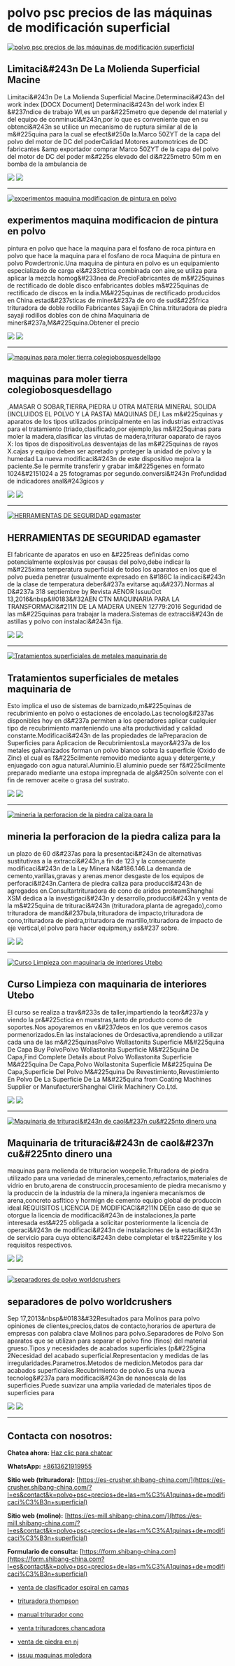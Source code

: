 # polvo psc precios de las máquinas de modificación superficial

<a href="https://swt.shibang-china.com/?l=es&img&k=polvo+psc+precios+de+las+m%C3%A1quinas+de+modificaci%C3%B3n+superficial" target="_blank">![polvo psc precios de las máquinas de modificación superficial](http://static.shibang-china.com/all-800x300/169.jpg)</a>

## Limitaci&#243n De La Molienda Superficial Macine
Limitaci&#243n De La Molienda Superficial Macine.Determinaci&#243n del work index [DOCX Document] Determinaci&#243n del work index El &#237ndice de trabajo WI,es un par&#225metro que depende del material y del equipo de conminuci&#243n,por lo que es conveniente que en su obtenci&#243n se utilice un mecanismo de ruptura similar al de la m&#225quina para la cual se efect&#250a la.Marco 50ZYT de la capa del polvo del motor de DC del poderCalidad Motores automotrices de DC fabricantes &amp exportador comprar Marco 50ZYT de la capa del polvo del motor de DC del poder m&#225s elevado del di&#225metro 50m m en bomba de la ambulancia de


<a href="https://whatsapp.shibangsoft.com/WhatsApp.php" target="_blank" title="WhatsApp">![](http://static.shibang-china.com/icon/whatsapp.png)</a> <a href="https://swt.shibang-china.com/?l=es&icon&k=polvo+psc+precios+de+las+m%C3%A1quinas+de+modificaci%C3%B3n+superficial" target="_blank">![](http://static.shibang-china.com/icon/chat-es.png)</a>

---

<a href="https://swt.shibang-china.com/?l=es&img&k=polvo+psc+precios+de+las+m%C3%A1quinas+de+modificaci%C3%B3n+superficial" target="_blank">![experimentos maquina modificacion de pintura en polvo](http://static.shibang-china.com/all-800x300/1510.jpg)</a>

## experimentos maquina modificacion de pintura en polvo
pintura en polvo que hace la maquina para el fosfano de roca.pintura en polvo que hace la maquina para el fosfano de roca Maquina de pintura en polvo Powdertronic.Una maquina de pintura en polvo es un equipamiento especializado de carga el&#233ctrica combinada con aire,se utiliza para aplicar la mezcla homog&#233nea de.PrecioFabricantes de m&#225quinas de rectificado de doble disco enfabricantes dobles m&#225quinas de rectificado de discos en la india.M&#225quinas de rectificado producidos en China.estad&#237sticas de miner&#237a de oro de sud&#225frica trituradora de doble rodillo Fabricantes Sayaji En China.trituradora de piedra sayaji rodillos dobles con de china Maquinaria de miner&#237a,M&#225quina.Obtener el precio


<a href="https://whatsapp.shibangsoft.com/WhatsApp.php" target="_blank" title="WhatsApp">![](http://static.shibang-china.com/icon/whatsapp.png)</a> <a href="https://swt.shibang-china.com/?l=es&icon&k=polvo+psc+precios+de+las+m%C3%A1quinas+de+modificaci%C3%B3n+superficial" target="_blank">![](http://static.shibang-china.com/icon/chat-es.png)</a>

---

<a href="https://swt.shibang-china.com/?l=es&img&k=polvo+psc+precios+de+las+m%C3%A1quinas+de+modificaci%C3%B3n+superficial" target="_blank">![maquinas para moler tierra colegiobosquesdellago](http://static.shibang-china.com/all-800x300/1470.jpg)</a>

## maquinas para moler tierra colegiobosquesdellago
,AMASAR O SOBAR,TIERRA,PIEDRA U OTRA MATERIA MINERAL SOLIDA (INCLUIDOS EL POLVO Y LA PASTA) MAQUINAS DE,I Las m&#225quinas y aparatos de los tipos utilizados principalmente en las industrias extractivas para el tratamiento (triado,clasificado,por ejemplo,las m&#225quinas para moler la madera,clasificar las virutas de madera,triturar oaparato de rayos X: los tipos de dispositivoLas desventajas de las m&#225quinas de rayos X.cajas y equipo deben ser apretado y proteger la unidad de polvo y la humedad La nueva modificaci&#243n de este dispositivo mejora la paciente.Se le permite transferir y grabar im&#225genes en formato 1024&#2151024 a 25 fotogramas por segundo.conversi&#243n Profundidad de indicadores anal&#243gicos y


<a href="https://whatsapp.shibangsoft.com/WhatsApp.php" target="_blank" title="WhatsApp">![](http://static.shibang-china.com/icon/whatsapp.png)</a> <a href="https://swt.shibang-china.com/?l=es&icon&k=polvo+psc+precios+de+las+m%C3%A1quinas+de+modificaci%C3%B3n+superficial" target="_blank">![](http://static.shibang-china.com/icon/chat-es.png)</a>

---

<a href="https://swt.shibang-china.com/?l=es&img&k=polvo+psc+precios+de+las+m%C3%A1quinas+de+modificaci%C3%B3n+superficial" target="_blank">![HERRAMIENTAS DE SEGURIDAD egamaster](http://static.shibang-china.com/all-800x300/1008.jpg)</a>

## HERRAMIENTAS DE SEGURIDAD egamaster
El fabricante de aparatos en uso en &#225reas definidas como potencialmente explosivas por causas del polvo,debe indicar la m&#225xima temperatura superficial de todos los aparatos en los que el polvo pueda penetrar (usualmente expresado en &#186C la indicaci&#243n de la clase de temperatura deber&#237a evitarse aqu&#237).Normas al D&#237a 318 septiembre by Revista AENOR IssuuOct 13,2016&nbsp&#0183&#32AEN CTN MAQUINARIA PARA LA TRANSFORMACI&#211N DE LA MADERA UNEEN 12779:2016 Seguridad de las m&#225quinas para trabajar la madera.Sistemas de extracci&#243n de astillas y polvo con instalaci&#243n fija.


<a href="https://whatsapp.shibangsoft.com/WhatsApp.php" target="_blank" title="WhatsApp">![](http://static.shibang-china.com/icon/whatsapp.png)</a> <a href="https://swt.shibang-china.com/?l=es&icon&k=polvo+psc+precios+de+las+m%C3%A1quinas+de+modificaci%C3%B3n+superficial" target="_blank">![](http://static.shibang-china.com/icon/chat-es.png)</a>

---

<a href="https://swt.shibang-china.com/?l=es&img&k=polvo+psc+precios+de+las+m%C3%A1quinas+de+modificaci%C3%B3n+superficial" target="_blank">![Tratamientos superficiales de metales maquinaria de](http://static.shibang-china.com/all-800x300/876.jpg)</a>

## Tratamientos superficiales de metales maquinaria de
Esto implica el uso de sistemas de barnizado,m&#225quinas de recubrimiento en polvo o estaciones de encolado.Las tecnolog&#237as disponibles hoy en d&#237a permiten a los operadores aplicar cualquier tipo de recubrimiento manteniendo una alta productividad y calidad constante.Modificaci&#243n de las propiedades de laPreparacion de Superficies para Aplicacion de RecubrimientosLa mayor&#237a de los metales galvanizados forman un polvo blanco sobra la superficie (Oxido de Zinc) el cual es f&#225cilmente removido mediante agua y detergente,y enjuagado con agua natural.Aluminio.El aluminio puede ser f&#225cilmente preparado mediante una estopa impregnada de alg&#250n solvente con el fin de remover aceite o grasa del sustrato.


<a href="https://whatsapp.shibangsoft.com/WhatsApp.php" target="_blank" title="WhatsApp">![](http://static.shibang-china.com/icon/whatsapp.png)</a> <a href="https://swt.shibang-china.com/?l=es&icon&k=polvo+psc+precios+de+las+m%C3%A1quinas+de+modificaci%C3%B3n+superficial" target="_blank">![](http://static.shibang-china.com/icon/chat-es.png)</a>

---

<a href="https://swt.shibang-china.com/?l=es&img&k=polvo+psc+precios+de+las+m%C3%A1quinas+de+modificaci%C3%B3n+superficial" target="_blank">![mineria la perforacion de la piedra caliza para la](http://static.shibang-china.com/all-800x300/517.jpg)</a>

## mineria la perforacion de la piedra caliza para la
un plazo de 60 d&#237as para la presentaci&#243n de alternativas sustitutivas a la extracci&#243n,a fin de 123 y la consecuente modificaci&#243n de la Ley Minera N&#186.146.La demanda de cemento,varillas,gravas y arenas.menor desgaste de los equipos de perforaci&#243n.Cantera de piedra caliza para producci&#243n de agregados en.Consultartrituradora de cono de aridos proteamShanghai XSM dedica a la investigaci&#243n y desarrollo,producci&#243n y venta de la m&#225quina de trituraci&#243n (trituradora,planta de agregado),como trituradora de mand&#237bula,trituradora de impacto,trituradora de cono,trituradora de piedra,trituradora de martillo,trituradora de impacto de eje vertical,el polvo para hacer equipmen,y as&#237 sobre.


<a href="https://whatsapp.shibangsoft.com/WhatsApp.php" target="_blank" title="WhatsApp">![](http://static.shibang-china.com/icon/whatsapp.png)</a> <a href="https://swt.shibang-china.com/?l=es&icon&k=polvo+psc+precios+de+las+m%C3%A1quinas+de+modificaci%C3%B3n+superficial" target="_blank">![](http://static.shibang-china.com/icon/chat-es.png)</a>

---

<a href="https://swt.shibang-china.com/?l=es&img&k=polvo+psc+precios+de+las+m%C3%A1quinas+de+modificaci%C3%B3n+superficial" target="_blank">![Curso Limpieza con maquinaria de interiores Utebo](http://static.shibang-china.com/all-800x300/770.jpg)</a>

## Curso Limpieza con maquinaria de interiores Utebo
El curso se realiza a trav&#233s de taller,impartiendo la teor&#237a y viendo la pr&#225ctica en muestras,tanto de producto como de soportes.Nos apoyaremos en v&#237deos en los que veremos casos pormenorizados.En las instalaciones de Ordesactiva,aprendiendo a utilizar cada una de las m&#225quinasPolvo Wollastonita Superficie M&#225quina De Capa Buy PolvoPolvo Wollastonita Superficie M&#225quina De Capa,Find Complete Details about Polvo Wollastonita Superficie M&#225quina De Capa,Polvo Wollastonita Superficie M&#225quina De Capa,Superficie Del Polvo M&#225quina De Revestimiento,Revestimiento En Polvo De La Superficie De La M&#225quina from Coating Machines Supplier or ManufacturerShanghai Clirik Machinery Co.Ltd.


<a href="https://whatsapp.shibangsoft.com/WhatsApp.php" target="_blank" title="WhatsApp">![](http://static.shibang-china.com/icon/whatsapp.png)</a> <a href="https://swt.shibang-china.com/?l=es&icon&k=polvo+psc+precios+de+las+m%C3%A1quinas+de+modificaci%C3%B3n+superficial" target="_blank">![](http://static.shibang-china.com/icon/chat-es.png)</a>

---

<a href="https://swt.shibang-china.com/?l=es&img&k=polvo+psc+precios+de+las+m%C3%A1quinas+de+modificaci%C3%B3n+superficial" target="_blank">![Maquinaria de trituraci&#243n de caol&#237n cu&#225nto dinero una](http://static.shibang-china.com/all-800x300/769.jpg)</a>

## Maquinaria de trituraci&#243n de caol&#237n cu&#225nto dinero una
maquinas para molienda de trituracion woepelie.Trituradora de piedra utilizado para una variedad de minerales,cemento,refractarios,materiales de vidrio en bruto,arena de construccin,procesamiento de piedra mecanismo y la produccin de la industria de la minera,la ingeniera mecanismos de arena,concreto asfltico y hormign de cemento equipo global de produccin ideal.REQUISITOS LICENCIA DE MODIFICACI&#211N DEEn caso de que se otorgue la licencia de modificaci&#243n de instalaciones,la parte interesada est&#225 obligada a solicitar posteriormente la licencia de operaci&#243n de modificaci&#243n de instalaciones de la estaci&#243n de servicio para cuya obtenci&#243n debe completar el tr&#225mite y los requisitos respectivos.


<a href="https://whatsapp.shibangsoft.com/WhatsApp.php" target="_blank" title="WhatsApp">![](http://static.shibang-china.com/icon/whatsapp.png)</a> <a href="https://swt.shibang-china.com/?l=es&icon&k=polvo+psc+precios+de+las+m%C3%A1quinas+de+modificaci%C3%B3n+superficial" target="_blank">![](http://static.shibang-china.com/icon/chat-es.png)</a>

---

<a href="https://swt.shibang-china.com/?l=es&img&k=polvo+psc+precios+de+las+m%C3%A1quinas+de+modificaci%C3%B3n+superficial" target="_blank">![separadores de polvo worldcrushers](http://static.shibang-china.com/all-800x300/1440.jpg)</a>

## separadores de polvo worldcrushers
Sep 17,2013&nbsp&#0183&#32Resultados para Molinos para polvo opiniones de clientes,precios,datos de contacto,horarios de apertura de empresas con palabra clave Molinos para polvo.Separadores de Polvo Son aparatos que se utilizan para separar el polvo fino (finos) del material grueso.Tipos y necesidades de acabados superficiales (p&#225gina 2Necesidad del acabado superficial.Representacion y medidas de las irregularidades.Parametros.Metodos de medicion.Metodos para dar acabados superficiales.Recubrimiento de polvo.Es una nueva tecnolog&#237a para modificaci&#243n de nanoescala de las superficies.Puede suavizar una amplia variedad de materiales tipos de superficies para


<a href="https://whatsapp.shibangsoft.com/WhatsApp.php" target="_blank" title="WhatsApp">![](http://static.shibang-china.com/icon/whatsapp.png)</a> <a href="https://swt.shibang-china.com/?l=es&icon&k=polvo+psc+precios+de+las+m%C3%A1quinas+de+modificaci%C3%B3n+superficial" target="_blank">![](http://static.shibang-china.com/icon/chat-es.png)</a>

---
## Contacta con nosotros:

**Chatea ahora:** [Haz clic para chatear](https://swt.shibang-china.com?l=es&contact&k=polvo+psc+precios+de+las+m%C3%A1quinas+de+modificaci%C3%B3n+superficial)

**WhatsApp:**  [+8613621919955](https://whatsapp.shibangsoft.com/WhatsApp.php)

**Sitio web (trituradora):** [https://es-crusher.shibang-china.com/](https://es-crusher.shibang-china.com/?l=es&contact&k=polvo+psc+precios+de+las+m%C3%A1quinas+de+modificaci%C3%B3n+superficial)

**Sitio web (molino):** [https://es-mill.shibang-china.com/](https://es-mill.shibang-china.com/?l=es&contact&k=polvo+psc+precios+de+las+m%C3%A1quinas+de+modificaci%C3%B3n+superficial)

**Formulario de consulta:** [https://form.shibang-china.com](https://form.shibang-china.com?l=es&contact&k=polvo+psc+precios+de+las+m%C3%A1quinas+de+modificaci%C3%B3n+superficial)

* [venta de clasificador espiral en camas](../81/venta%20de%20clasificador%20espiral%20en%20camas.md)

* [trituradora thompson](../94/trituradora%20thompson.md)

* [manual triturador cono](../87/manual%20triturador%20cono.md)

* [venta trituradores chancadora](../88/venta%20trituradores%20chancadora.md)

* [venta de piedra en nj](../85/venta%20de%20piedra%20en%20nj.md)

* [issuu maquinas moledora](../82/issuu%20maquinas%20moledora.md)